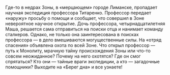 <!--2016-11-28 21:46:17-->
Где-то в недрах Зоны, в «мерцающем» городе Лиманске, пропадает научная экспедиция профессора Титаренко. Профессор передает «наружу» просьбу о помощи и сообщает, что совершил в Зоне невероятное научное открытие. Дочь профессора, четырнадцатилетняя Маша, решается сама отправиться на поиски отца и нанимает команду сталкеров. Однако, не только она заинтересована в поисках профессора — в дело вмешиваются могущественные силы. На «отряд спасения» объявлена охота по всей Зоне. Что открыл профессор — путь к Монолиту, мрачную тайну происхождения Зоны или что-то совсем неожиданное? Почему на него охотятся? Где он смог спрятаться? Кто они — тайные враги экспедиции, а кто — загадочные помощники? Выходите на «Берег дна» и все узнаете!